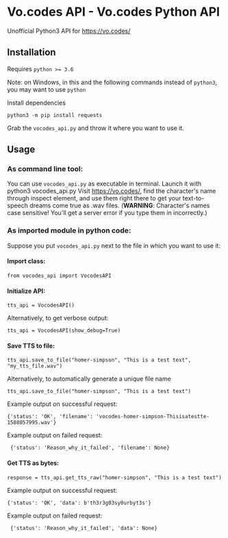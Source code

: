 # Vo.codes API - Vo.codes Python API

Unofficial Python3 API for https://vo.codes/

## Installation
Requires `python >= 3.6`


Note: on Windows, in this and the following commands instead of `python3`, you may want to use `python`

Install dependencies

    python3 -m pip install requests
Grab the `vocodes_api.py` and throw it where you want to use it.

## Usage
### As command line tool:
You can use `vocodes_api.py` as executable in terminal. Launch it with
    python3 vocodes_api.py
 Visit https://vo.codes/, find the character's name through inspect element, and use them right there to get your text-to-speech dreams come true as .wav files. (**WARNING**: Character's names case sensitive! You'll get a server error if you type them in incorrectly.)
### As imported module in python code:

Suppose you put `vocodes_api.py` next to the file in which you want to use it:

#### Import class:

    from vocodes_api import VocodesAPI

#### Initialize API:

    tts_api = VocodesAPI()
Alternatively, to get verbose output:

    tts_api = VocodesAPI(show_debug=True)

#### Save TTS to file:

    tts_api.save_to_file("homer-simpson", "This is a test text", "my_tts_file.wav")
Alternatively, to automatically generate a unique file name

    tts_api.save_to_file("homer-simpson", "This is a test text")
Example output on successful request: 


    {'status': 'OK', 'filename': 'vocodes-homer-simpson-Thisisatestte-1588057995.wav'}
Example output on failed request: 

     {'status': 'Reason_why_it_failed', 'filename': None}
#### Get TTS as bytes:

    response = tts_api.get_tts_raw("homer-simpson", "This is a test text")
Example output on successful request: 


    {'status': 'OK', 'data': b'th3r3g03sy0urbyt3s'}
Example output on failed request: 

     {'status': 'Reason_why_it_failed', 'data': None}
